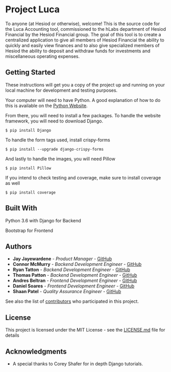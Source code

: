 # Project Luca

To anyone (at Hesiod or otherwise), welcome! This is the source code for the Luca Accounting tool, commissioned to the hLabs department of Hesiod Financial by the Hesiod Financial group. The goal of this tool is to create a centralized application to give all members of Hesiod Financial the ability to quickly and easily view finances and to also give specialized members of Hesiod the ability to deposit and withdraw funds for investments and miscellaneous operating expenses.

## Getting Started

These instructions will get you a copy of the project up and running on your local machine for development and testing purposes.

Your computer will need to have Python. A good explanation of how to do this is available on the [Python Website](python.org).

From there, you will need to install a few packages. To handle the website framework, you will need to download Django.

```
$ pip install Django
```

To handle the form tags used, install crispy-forms

```
$ pip install --upgrade django-crispy-forms
```

And lastly to handle the images, you will need Pillow

```
$ pip install Pillow
```

If you intend to check testing and coverage, make sure to install coverage as well

```
$ pip install coverage
```

## Built With

Python 3.6 with Django for Backend

Bootstrap for Frontend

## Authors

* **Jay Jayewardene** - *Product Manager* - [GitHub](https://github.com/jay-5)
* **Connor McMurry** - *Backend Development Engineer* - [GitHub](https://github.com/csmcmurry)
* **Ryan Tatton** - *Backend Development Engineer* - [GitHub](https://github.com/rtatton)
* **Thomas Patton** - *Backend Development Engineer* - [GitHub](https://github.com/thomaspttn)
* **Andres Beltran** - *Frontend Development Engineer* - [GitHub](https://github.com/andresbeltran98)
* **Daniel Soares** - *Frontend Development Engineer* - [GitHub](https://github.com/HubMaster9000)
* **Shaan Patel** - *Quality Assurance Engineer* - [GitHub](https://github.com/Coolsnail123)

See also the list of [contributors](https://github.com/your/project/contributors) who participated in this project.

## License

This project is licensed under the MIT License - see the [LICENSE.md](LICENSE.md) file for details

## Acknowledgments

* A special thanks to Corey Shafer for in depth Django tutorials.
